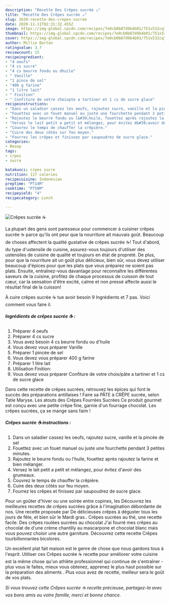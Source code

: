 ```yaml
---
description: "Recette Des Crêpes sucrée ☕"
title: "Recette Des Crêpes sucrée ☕"
slug: 2639-recette-des-crepes-sucree
date: 2020-11-11T02:31:32.455Z
image: https://img-global.cpcdn.com/recipes/7e0cb0b87d9b4b01/751x532cq70/crepes-sucree-☕-photo-principale-de-la-recette.jpg
thumbnail: https://img-global.cpcdn.com/recipes/7e0cb0b87d9b4b01/751x532cq70/crepes-sucree-☕-photo-principale-de-la-recette.jpg
cover: https://img-global.cpcdn.com/recipes/7e0cb0b87d9b4b01/751x532cq70/crepes-sucree-☕-photo-principale-de-la-recette.jpg
author: Millie Barton
ratingvalue: 3.7
reviewcount: 15
recipeingredient:
- "4 oeufs"
- "4 cs sucre"
- "4 cs beurre fondu ou dhuile"
- " Vanille"
- "1 pince de sel"
- "400 g farine"
- "1 litre lait"
- " Finition"
- " Confiture de votre choixpte a tartiner et 1 cs de sucre glace"
recipeinstructions:
- "Dans un saladier cassez les oeufs, rajoutez sucre, vanille et la pincée de sel"
- "Fouettez avec un fouet manuel ou juste une fourchette pendant 3 petites minutes."
- "Rajoutez le beurre fondu ou l&#39;huile, fouettez après rajoutez la farine et bien mélanger."
- "Versez le lait petit a petit et mélangez, pour évitez d&#39;avoir des grumeaux."
- "Couvrez le temps de chauffer la crêpière."
- "Cuire des deux côtés sur feu moyen."
- "Fourrez les crêpes et finissez par saupoudrez de sucre glace."
categories:
- Resep
tags:
- crpes
- sucre

katakunci: crpes sucre 
nutrition: 117 calories
recipecuisine: Indonesian
preptime: "PT14M"
cooktime: "PT58M"
recipeyield: "4"
recipecategory: Lunch

---
```



![Crêpes sucrée ☕](https://img-global.cpcdn.com/recipes/7e0cb0b87d9b4b01/751x532cq70/crepes-sucree-☕-photo-principale-de-la-recette.jpg)

La plupart des gens sont paresseux pour commencer à cuisiner crêpes sucrée ☕ parce qu'ils ont peur que la nourriture ait mauvais goût. Beaucoup de choses affectent la qualité gustative de crêpes sucrée ☕! Tout d'abord, du type d'ustensile de cuisine, assurez-vous toujours d'utiliser des ustensiles de cuisine de qualité et toujours en état de propreté. De plus, pour que la nourriture ait un goût plus délicieux, bien sûr, vous devez utiliser beaucoup d'épices pour que les plats que vous préparez ne soient pas plats. Ensuite, entraînez-vous davantage pour reconnaître les différentes saveurs de la cuisine, profitez de chaque processus de cuisson de tout cœur, car la sensation d'être excité, calme et non pressé affecte aussi le résultat final de la cuisson!

<!--inarticleads1-->

À cuire crêpes sucrée ☕ tue avoir besoin 9 Ingrédients et 7 pas. Voici comment vous faire il.

##### Ingrédients de crêpes sucrée ☕ :

1. Préparer 4 oeufs
1. Préparer 4 cs sucre
1. Vous avez besoin 4 cs beurre fondu ou d&#39;huile
1. Vous devez vous préparer  Vanille
1. Préparer 1 pincée de sel
1. Vous devez vous préparer 400 g farine
1. Préparer 1 litre lait
1. Utilisation  Finition:
1. Vous devez vous préparer  Confiture de votre choix/pâte a tartiner et 1 cs de sucre glace


Dans cette recette de crêpes sucrées, retrouvez les épices qui font le succès des préparations antillaises ! Faire sa PÂTE à CRÊPE sucrée, selon Tatie Maryse. Les atouts des Crêpes Fourrées Sucrées Ce produit gourmet est conçu avec une petite crêpe fine, garnie d&#39;un fourrage chocolat. Les crêpes sucrées, ça se mange sans faim ! 

<!--inarticleads2-->

##### Crêpes sucrée ☕ instructions :

1. Dans un saladier cassez les oeufs, rajoutez sucre, vanille et la pincée de sel
1. Fouettez avec un fouet manuel ou juste une fourchette pendant 3 petites minutes.
1. Rajoutez le beurre fondu ou l&#39;huile, fouettez après rajoutez la farine et bien mélanger.
1. Versez le lait petit a petit et mélangez, pour évitez d&#39;avoir des grumeaux.
1. Couvrez le temps de chauffer la crêpière.
1. Cuire des deux côtés sur feu moyen.
1. Fourrez les crêpes et finissez par saupoudrez de sucre glace.


Pour un goûter d&#39;hiver ou une soirée entre copines, les Découvrez les meilleures recettes de crêpes sucrées grâce à l&#39;imagination débordante de nos. Une recette proposée par  De délicieuses crêpes à déguster tous les jours de fête, et bien sûr le Mardi gras.. Crêpes sucrées au thé, une recette facile. Des crêpes roulées sucrées au chocolat J&#39;ai fourré mes crêpes au chocolat de d&#39;une crème chantilly au mascarpone et chocolat blanc mais vous pouvez choisir une autre garniture. Découvrez cette recette Crêpes tourbillonnantes bicolores. 

<!--inarticleads1-->

<p>
Un excellent plat fait maison est le genre de chose que nous gardons tous à l'esprit. Utiliser ces Crêpes sucrée ☕ recette pour améliorer votre cuisine est la même chose qu'un athlète professionnel qui continue de s'entraîner - plus vous le faites, mieux vous obtenez, apprenez le plus haut possible sur la préparation des aliments . Plus vous avez de recette, meilleur sera le goût de vos plats.
</p>

<p>
<i>Si vous trouvez cette Crêpes sucrée ☕ recette précieuse, partagez-la avec vos bons amis ou votre famille, merci et bonne chance.</i>
</p>
